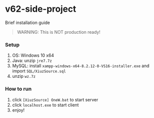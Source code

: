 # v62-side-project
Brief installation guide

> WARNING: This is NOT production ready!

### Setup
1. OS: Windows 10 x64
2. Java: unzip `jre7.7z`
3. MySQL: install `xampp-windows-x64-8.2.12-0-VS16-installer.exe` and import `SQL/XiuzSource.sql`
4. unzip `wz.7z`

### How to run
1. click `[XiuzSource] OneW.bat` to start server
2. click `localhost.exe` to start client
3. enjoy!
